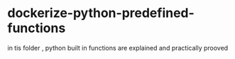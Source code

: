 # dockerize-python-predefined-functions
 in tis folder , python built in functions are explained and practically prooved
